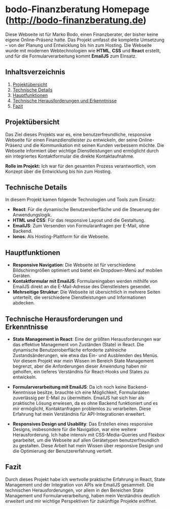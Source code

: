 # bodo-Finanzberatung Homepage  (http://bodo-finanzberatung.de)
 
Diese Webseite ist für Marko Bodo, einen Finanzberater, der bisher keine eigene Online-Präsenz hatte. Das Projekt umfasst die komplette Umsetzung – von der Planung und Entwicklung bis hin zum Hosting. Die Webseite wurde mit modernen Webtechnologien wie **HTML**, **CSS** und **React** erstellt, und für die Formularverarbeitung kommt **EmailJS** zum Einsatz.

## Inhaltsverzeichnis

1. [Projektübersicht](#projektübersicht)
2. [Technische Details](#technische-details)
3. [Hauptfunktionen](#hauptfunktionen)
4. [Technische Herausforderungen und Erkenntnisse](#technische-herausforderungen-und-erkenntnisse)
5. [Fazit](#fazit)

## Projektübersicht

Das Ziel dieses Projekts war es, eine benutzerfreundliche, responsive Webseite für einen Finanzdienstleister zu entwickeln, der seine Online-Präsenz und die Kommunikation mit seinen Kunden verbessern möchte. Die Webseite informiert über wichtige Dienstleistungen und ermöglicht durch ein integriertes Kontaktformular die direkte Kontaktaufnahme.

**Rolle im Projekt:** Ich war für den gesamten Prozess verantwortlich, vom Konzept über die Entwicklung bis hin zum Hosting.

## Technische Details

In diesem Projekt kamen folgende Technologien und Tools zum Einsatz:

- **React**: Für die dynamische Benutzeroberfläche und die Steuerung der Anwendungslogik.
- **HTML und CSS**: Für das responsive Layout und die Gestaltung.
- **EmailJS**: Zum Versenden von Formularanfragen per E-Mail, ohne Backend.
- **Ionos**: Als Hosting-Plattform für die Webseite.

  
## Hauptfunktionen

- **Responsive Navigation**: Die Webseite ist für verschiedene Bildschirmgrößen optimiert und bietet ein Dropdown-Menü auf mobilen Geräten.
- **Kontaktformular mit EmailJS**: Formulareingaben werden mithilfe von EmailJS direkt an die E-Mail-Adresse des Dienstleisters gesendet.
- **Mehrseitige Struktur**: Die Webseite ist übersichtlich in mehrere Seiten unterteilt, die verschiedene Dienstleistungen und Informationen abdecken.

## Technische Herausforderungen und Erkenntnisse

- **State Management in React**: Eine der größten Herausforderungen war das effektive Management von Zuständen (State) in React. Die dynamische Benutzeroberfläche erforderte zahlreiche Zustandsänderungen, wie etwa das Ein- und Ausblenden des Menüs. Vor diesem Projekt war mein Wissen im Bereich State Management begrenzt, aber die Anforderungen dieser Anwendung haben mir geholfen, ein tieferes Verständnis für React-Hooks und States zu entwickeln.

- **Formularverarbeitung mit EmailJS**: Da ich noch keine Backend-Kenntnisse besitze, brauchte ich eine Möglichkeit, Formulardaten zuverlässig per E-Mail zu übermitteln. EmailJS hat sich hier als praktische Lösung erwiesen, da es ohne Backend funktioniert und es mir ermöglicht, Kontaktanfragen problemlos zu verarbeiten. Diese Erfahrung hat mein Verständnis für API-Integrationen erweitert.

- **Responsives Design und Usability**: Das Erstellen eines responsive Designs, insbesondere für die Navigation, war eine weitere Herausforderung. Ich habe intensiv mit CSS-Media-Queries und Flexbox gearbeitet, um die Webseite auf allen Gerätetypen benutzerfreundlich zu gestalten. Diese Arbeit hat mein Wissen über responsive Design und die Optimierung der Benutzererfahrung vertieft.

## Fazit

Durch dieses Projekt habe ich wertvolle praktische Erfahrung in React, State Management und der Integration von APIs wie EmailJS gesammelt. Die technischen Herausforderungen, vor allem in den Bereichen State Management und Formularverarbeitung, haben mein Verständnis deutlich erweitert und mir wichtige Perspektiven für zukünftige Projekte eröffnet.
